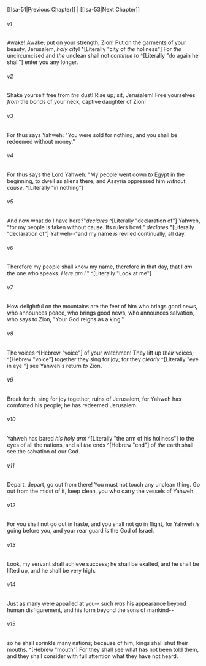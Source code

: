 ﻿---
aliases:
  - Isaiah 52
---

[[Isa-51|Previous Chapter]] | [[Isa-53|Next Chapter]]

###### v1
Awake! Awake; put on your strength, Zion!
Put on the garments of your beauty, Jerusalem, _holy city_! ^[Literally "city of _the_ holiness"]
For _the_ uncircumcised and _the_ unclean shall not _continue to_ ^[Literally "do again he shall"] enter you any longer.

###### v2
Shake yourself free from _the_ dust! Rise up; sit, Jerusalem!
Free yourselves _from_ the bonds of your neck, captive daughter of Zion!

###### v3
For thus says Yahweh:
"You were sold for nothing,
and you shall be redeemed without money."

###### v4
For thus says the Lord Yahweh:
"My people went down _to_ Egypt in the beginning, to dwell as aliens there, and Assyria oppressed him _without cause_. ^[Literally "in nothing"]

###### v5
And now what do I have here?"_declares_ ^[Literally "declaration of"] Yahweh, "for my people is taken without cause. Its rulers howl," _declares_ ^[Literally "declaration of"] Yahweh--"and my name _is_ reviled continually, all day.

###### v6
Therefore my people shall know my name, therefore in that day, that I _am_ the one who speaks. _Here am I_." ^[Literally "Look at me"]

###### v7
How delightful on the mountains are the feet of him who brings good news,
who announces peace, who brings good news, who announces salvation,
who says to Zion, "Your God reigns as a king."

###### v8
The voices ^[Hebrew "voice"] of your watchmen! They lift up _their_ voices; ^[Hebrew "voice"]
together they sing for joy;
for they _clearly_ ^[Literally "eye in eye "] see Yahweh's return _to_ Zion.

###### v9
Break forth,
sing for joy together, ruins of Jerusalem,
for Yahweh has comforted his people;
he has redeemed Jerusalem.

###### v10
Yahweh has bared _his holy arm_ ^[Literally "the arm of his holiness"] to the eyes of all the nations,
and all _the_ ends ^[Hebrew "end"] of _the_ earth shall see the salvation of our God.

###### v11
Depart, depart, go out from there! You must not touch any unclean thing.
Go out from the midst of it, keep clean, you who carry the vessels of Yahweh.

###### v12
For you shall not go out in haste,
and you shall not go in flight,
for Yahweh _is_ going before you,
and your rear guard _is_ the God of Israel.

###### v13
Look, my servant shall achieve success;
he shall be exalted,
and he shall be lifted up,
and he shall be very high.

###### v14
Just as many were appalled at you--
such _was_ his appearance beyond human disfigurement,
and his form beyond the sons of mankind--

###### v15
so he shall sprinkle many nations;
because of him, kings shall shut their mouths. ^[Hebrew "mouth"]
For they shall see what has not been told them,
and they shall consider with full attention what they have not heard.
